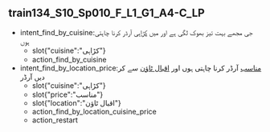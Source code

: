 ## train134_S10_Sp010_F_L1_G1_A4-C_LP
* intent_find_by_cuisine:جی مجھے بہت تیز بھوک لگی ہے اور میں [کڑاہی](cuisine) آرڈر کرنا چاہتی ہوں
	- slot{"cuisine":"کڑاہی"}
	- action_find_by_cuisine
* intent_find_by_location_price:[مناسب](price) آرڈر کرنا چاہتی ہوں اور [اقبال ٹاؤن](location) سے کر دیں آرڈر
	- slot{"cuisine":"کڑاہی"}
	- slot{"price":"مناسب"}
	- slot{"location":"اقبال ٹاؤن"}
	- action_find_by_location_cuisine_price
	- action_restart